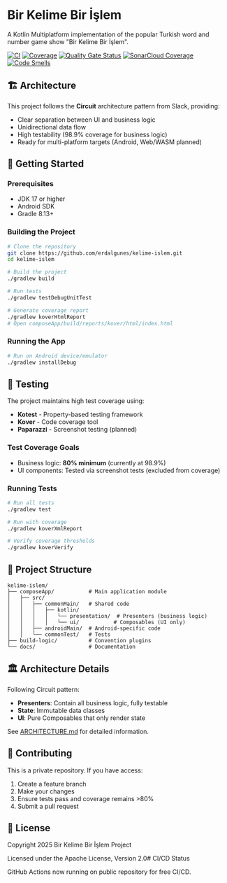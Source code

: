 # Bir Kelime Bir İşlem

A Kotlin Multiplatform implementation of the popular Turkish word and number game show "Bir Kelime Bir İşlem".

[![CI](https://github.com/erdalgunes/kelime-islem/actions/workflows/ci.yml/badge.svg)](https://github.com/erdalgunes/kelime-islem/actions/workflows/ci.yml)
[![Coverage](https://img.shields.io/badge/coverage-98.9%25-brightgreen)](https://github.com/erdalgunes/kelime-islem)
[![Quality Gate Status](https://sonarcloud.io/api/project_badges/measure?project=erdalgunes_kelime-islem&metric=alert_status)](https://sonarcloud.io/summary/new_code?id=erdalgunes_kelime-islem)
[![SonarCloud Coverage](https://sonarcloud.io/api/project_badges/measure?project=erdalgunes_kelime-islem&metric=coverage)](https://sonarcloud.io/summary/new_code?id=erdalgunes_kelime-islem)
[![Code Smells](https://sonarcloud.io/api/project_badges/measure?project=erdalgunes_kelime-islem&metric=code_smells)](https://sonarcloud.io/summary/new_code?id=erdalgunes_kelime-islem)

## 🏗️ Architecture

This project follows the **Circuit** architecture pattern from Slack, providing:
- Clear separation between UI and business logic
- Unidirectional data flow
- High testability (98.9% coverage for business logic)
- Ready for multi-platform targets (Android, Web/WASM planned)

## 🚀 Getting Started

### Prerequisites
- JDK 17 or higher
- Android SDK
- Gradle 8.13+

### Building the Project

```bash
# Clone the repository
git clone https://github.com/erdalgunes/kelime-islem.git
cd kelime-islem

# Build the project
./gradlew build

# Run tests
./gradlew testDebugUnitTest

# Generate coverage report
./gradlew koverHtmlReport
# Open composeApp/build/reports/kover/html/index.html
```

### Running the App

```bash
# Run on Android device/emulator
./gradlew installDebug
```

## 🧪 Testing

The project maintains high test coverage using:
- **Kotest** - Property-based testing framework
- **Kover** - Code coverage tool
- **Paparazzi** - Screenshot testing (planned)

### Test Coverage Goals
- Business logic: **80% minimum** (currently at 98.9%)
- UI components: Tested via screenshot tests (excluded from coverage)

### Running Tests

```bash
# Run all tests
./gradlew test

# Run with coverage
./gradlew koverXmlReport

# Verify coverage thresholds
./gradlew koverVerify
```

## 📁 Project Structure

```
kelime-islem/
├── composeApp/           # Main application module
│   ├── src/
│   │   ├── commonMain/   # Shared code
│   │   │   ├── kotlin/
│   │   │   │   └── presentation/  # Presenters (business logic)
│   │   │   │   └── ui/           # Composables (UI only)
│   │   ├── androidMain/  # Android-specific code
│   │   └── commonTest/   # Tests
├── build-logic/          # Convention plugins
└── docs/                 # Documentation
```

## 🏛️ Architecture Details

Following Circuit pattern:
- **Presenters**: Contain all business logic, fully testable
- **State**: Immutable data classes
- **UI**: Pure Composables that only render state

See [ARCHITECTURE.md](docs/ARCHITECTURE.md) for detailed information.

## 🤝 Contributing

This is a private repository. If you have access:

1. Create a feature branch
2. Make your changes
3. Ensure tests pass and coverage remains >80%
4. Submit a pull request

## 📄 License

Copyright 2025 Bir Kelime Bir İşlem Project

Licensed under the Apache License, Version 2.0# CI/CD Status

GitHub Actions now running on public repository for free CI/CD.
